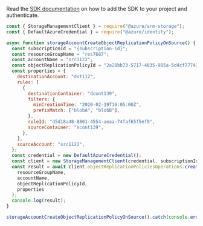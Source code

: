 Read the [SDK documentation](https://github.com/Azure/azure-sdk-for-js/blob/%40azure%2Farm-storage_17.2.0/sdk/storage/arm-storage/README.md) on how to add the SDK to your project and authenticate.

```javascript
const { StorageManagementClient } = require("@azure/arm-storage");
const { DefaultAzureCredential } = require("@azure/identity");

async function storageAccountCreateObjectReplicationPolicyOnSource() {
  const subscriptionId = "{subscription-id}";
  const resourceGroupName = "res7687";
  const accountName = "src1122";
  const objectReplicationPolicyId = "2a20bb73-5717-4635-985a-5d4cf777438f";
  const properties = {
    destinationAccount: "dst112",
    rules: [
      {
        destinationContainer: "dcont139",
        filters: {
          minCreationTime: "2020-02-19T16:05:00Z",
          prefixMatch: ["blobA", "blobB"],
        },
        ruleId: "d5d18a48-8801-4554-aeaa-74faf65f5ef9",
        sourceContainer: "scont139",
      },
    ],
    sourceAccount: "src1122",
  };
  const credential = new DefaultAzureCredential();
  const client = new StorageManagementClient(credential, subscriptionId);
  const result = await client.objectReplicationPoliciesOperations.createOrUpdate(
    resourceGroupName,
    accountName,
    objectReplicationPolicyId,
    properties
  );
  console.log(result);
}

storageAccountCreateObjectReplicationPolicyOnSource().catch(console.error);
```
